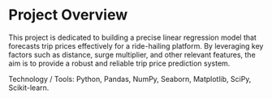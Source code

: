 # Project Overview

This project is dedicated to building a precise linear regression model that forecasts trip prices effectively for a ride-hailing platform. 
By leveraging key factors such as distance, surge multiplier, and other relevant features, the aim is to provide a robust and reliable trip price prediction system.  

Technology / Tools: Python, Pandas, NumPy, Seaborn, Matplotlib, SciPy, Scikit-learn.
